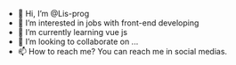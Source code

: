 - 👋 Hi, I’m @Lis-prog
- 👀 I’m interested in jobs with front-end developing
- 🌱 I’m currently learning vue js
- 💞️ I’m looking to collaborate on ...
- 📫 How to reach me? You can reach me in social medias.



